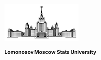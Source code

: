 <p class="fig"><img src="https://github.com/nizov-as/CMC-MSU-Practice/blob/main/logo.png" width="240" height="120"></p>

### Lomonosov Moscow State University

